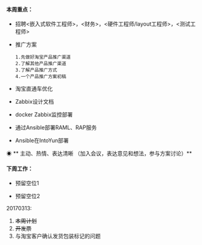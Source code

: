 #### **本周重点：**

* 招聘&lt;嵌入式软件工程师&gt;，&lt;财务&gt;，&lt;硬件工程师/layout工程师&gt;，&lt;测试工程师&gt;

* 推广方案

  ```
  1.先做好淘宝产品推广渠道 
  2.了解其他产品推广渠道 
  3.了解产品推广方式 
  4.一个产品推广方案初稿
  ```

* 淘宝直通车优化

* Zabbix设计文档

* docker Zabbix监控部署

* 通过Ansible部署RAML、RAP服务

* Ansible在IntoYun部署

◉ ** 主动、热情、表达清晰 （加入会议，表达意见和想法，参与方案讨论）**

#### **下周工作：**

* 预留空位1

* 预留空位2

20170313:

1. ~~本周计划~~
2. ~~开发票~~
3. 与淘宝客户确认发货包装标记的问题



